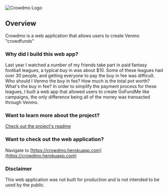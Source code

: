 ![Crowdmo Logo](https://i.ibb.co/7z2sJkd/crowdmo-logo.png)

## Overview

Crowdmo is a web application that allows users to create Venmo "crowdfunds"

### Why did I build this web app?

Last year I watched a number of my friends take part in paid fantasy football leagues, a typical buy in was about $10. Some of these leagues had over 30 people, and getting everyone to pay the buy in fee was difficult. Who should I Venmo the buy in fee? How much is the total pot worth? What's the buy in fee? In order to simplify the payment process for these leagues, I built a web app that allowed users to create GoFundMe like campaigns, the only difference being all of the money was transacted through Venmo.

### Want to learn more about the project?

[Check out the project's readme](https://github.com/MateosNorian/Crowdmo/blob/master/README.md)

### Want to check out the web application?

Navigate to [https://crowdmo.herokuapp.com](https://crowdmo.herokuapp.com)

### Disclaimer

This web application was not built for production and is not intended to be used by the public.

